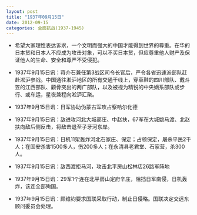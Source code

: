 ```yaml
---
layout: post
title: "1937年09月15日"
date: 2012-09-15
categories: 全面抗战(1937-1945)
---
```


<meta name="referrer" content="no-referrer" />

- 希望大家理性表达诉求，一个文明而强大的中国才能得到世界的尊重。在华的日本货和日本人不应成为攻击对象，可以不买日本货，但应尊重他人财产及保证他人的生命、安全和尊严不受侵犯。 

- 1937年9月15日讯：蒋介石兼任第3战区司令长官后，严令各省迅速派部队赶赴淞沪参战。中国通往淞沪地区的所有交通干线上，穿草鞋的四川部队、戴斗笠的江西部队、颧骨突出的两广部队，以及被视为精锐的中央嫡系部队或步行、或车运，星夜兼程向淞沪汇聚。 

- 1937年9月15日讯：日军协助伪蒙古军攻占察哈尔化德 

- 1937年9月15日讯：敌进攻河北大城郝庄、中赵扶，67军在大城姚马渡、北赵扶向敌后侧反击，将敌击退至子牙河东岸。 

- 1937年9月15日讯：日机11架轰炸河北石家庄、保定；占领保定，屠杀平民2千人；在固安杀害1500多人，伤200多人；在永清县老君堂、石家营，杀300人。 

- 1937年9月15日讯：敌西渡拒马河，攻击北平房山松林店26路军阵地 

- 1937年9月15日讯：29军1个连在北平房山定府辛庄，阻挡日军南侵，日机轰炸，该连全部殉国。 

- 1937年9月15日讯：顾维钧要求国联采取行动，制止日侵略。国联决定交远东顾问委员会处理。 

